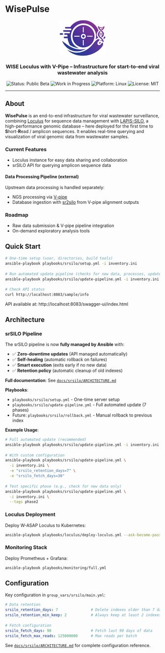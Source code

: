 # WisePulse

<div align="center">

<img src="ansible/roles/loculus/files/images/wasap-logo.png" alt="WisePulse Logo" width="150"/>

### WISE Loculus with V-Pipe – Infrastructure for start-to-end viral wastewater analysis

![Status: Public Beta](https://img.shields.io/badge/status-public%20beta-blue)
![Work in Progress](https://img.shields.io/badge/work%20in%20progress-orange)
![Platform: Linux](https://img.shields.io/badge/platform-linux-lightgrey)
![License: MIT](https://img.shields.io/badge/license-MIT-green)

</div>

---

## About

**WisePulse** is an end-to-end infrastructure for viral wastewater surveillance, combining [Loculus](https://loculus.org) for sequence data management with [LAPIS-SILO](https://github.com/GenSpectrum/LAPIS-SILO), a high-performance genomic database – here deployed for the first time to **S**hort-**R**ead / amplicon sequences. It enables real-time querying and visualization of viral genomic data from wastewater samples.

### Current Features
- Loculus instance for easy data sharing and collaboration
- srSILO API for querying amplicon sequence data

#### Data Processing Pipeline (external)
Upstream data processing is handled separately:
- NGS processing via [V-pipe](https://github.com/cbg-ethz/V-pipe)
- Database ingestion with [sr2silo](https://github.com/cbg-ethz/sr2silo) from V-pipe alignment outputs

### Roadmap
- Raw data submission & V-pipe pipeline integration
- On-demand exploratory analysis tools

## Quick Start

```bash
# One-time setup (user, directories, build tools)
ansible-playbook playbooks/srsilo/setup.yml -i inventory.ini

# Run automated update pipeline (checks for new data, processes, updates API)
ansible-playbook playbooks/srsilo/update-pipeline.yml -i inventory.ini

# Check API status
curl http://localhost:8083/sample/info
```

API available at: http://localhost:8083/swagger-ui/index.html

## Architecture

### srSILO Pipeline

The srSILO pipeline is now **fully managed by Ansible** with:
- ✅ **Zero-downtime updates** (API managed automatically)
- ✅ **Self-healing** (automatic rollback on failures)
- ✅ **Smart execution** (exits early if no new data)
- ✅ **Retention policy** (automatic cleanup of old indexes)

**Full documentation**: See [`docs/srsilo/ARCHITECTURE.md`](docs/srsilo/ARCHITECTURE.md)

**Playbooks**:
- `playbooks/srsilo/setup.yml` - One-time server setup
- `playbooks/srsilo/update-pipeline.yml` - Full automated update (7 phases)
- Future: `playbooks/srsilo/rollback.yml` - Manual rollback to previous index

**Example Usage**:
```bash
# Full automated update (recommended)
ansible-playbook playbooks/srsilo/update-pipeline.yml -i inventory.ini

# With custom configuration
ansible-playbook playbooks/srsilo/update-pipeline.yml \
  -i inventory.ini \
  -e "srsilo_retention_days=7" \
  -e "srsilo_fetch_days=30"

# Test specific phase (e.g., check for new data only)
ansible-playbook playbooks/srsilo/update-pipeline.yml \
  -i inventory.ini \
  --tags phase2
```

### Loculus Deployment

Deploy W-ASAP Loculus to Kubernetes:
```bash
ansible-playbook playbooks/loculus/deploy-loculus.yml --ask-become-pass
```

### Monitoring Stack

Deploy Prometheus + Grafana:
```bash
ansible-playbook playbooks/monitoring/full.yml
```

## Configuration

Key configuration in `group_vars/srsilo/main.yml`:

```yaml
# Data retention
srsilo_retention_days: 7               # Delete indexes older than 7 days
srsilo_retention_min_keep: 2           # Always keep at least 2 indexes

# Fetch configuration
srsilo_fetch_days: 90                  # Fetch last 90 days of data
srsilo_fetch_max_reads: 125000000      # Max reads per batch
```

See [`docs/srsilo/ARCHITECTURE.md`](docs/srsilo/ARCHITECTURE.md) for complete configuration reference.